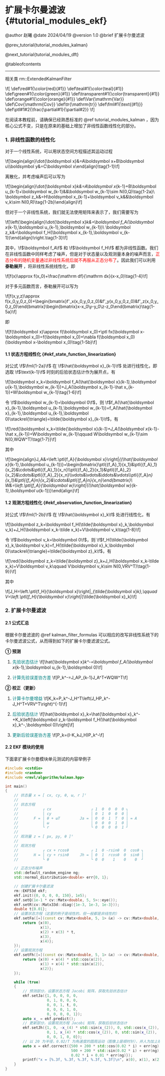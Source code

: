 扩展卡尔曼滤波 {#tutorial_modules_ekf}
============

@author 赵曦
@date 2024/04/19
@version 1.0
@brief 扩展卡尔曼滤波

@prev_tutorial{tutorial_modules_kalman}

@next_tutorial{tutorial_modules_dft}

@tableofcontents

------

相关类 rm::ExtendedKalmanFilter

\f[
\def\red#1{\color{red}{#1}}
\def\teal#1{\color{teal}{#1}}
\def\green#1{\color{green}{#1}}
\def\transparent#1{\color{transparent}{#1}}
\def\orange#1{\color{orange}{#1}}
\def\Var{\mathrm{Var}}
\def\Cov{\mathrm{Cov}}
\def\tr{\mathrm{tr}}
\def\fml#1{\text{(#1)}}
\def\ptl#1#2{\frac{\partial#1}{\partial#2}}
\f]

在阅读本教程前，请确保已经熟悉标准的 @ref tutorial_modules_kalman ，因为核心公式不变，只是在原来的基础上增加了非线性函数线性化的部分。

### 1. 非线性函数的线性化

对于一个线性系统，可以用状态空间方程描述其运动过程

\f[\begin{align}\dot{\boldsymbol x}&=A\boldsymbol x+B\boldsymbol u\\\boldsymbol y&=C\boldsymbol x\end{align}\tag{1-1}\f]

离散化，并考虑噪声后可以写为

\f[\begin{align}\dot{\boldsymbol x}_k&=A\boldsymbol x_{k-1}+B\boldsymbol u_{k-1}+\boldsymbol w_{k-1}&&\boldsymbol w_{k-1}\sim N(0,Q)\tag{1-2a}\\
\boldsymbol z_k&=H\boldsymbol x_{k-1}+\boldsymbol v_k&&\boldsymbol v_k\sim N(0,R)\tag{1-2b}\end{align}\f]

但对于一个非线性系统，我们就无法使用矩阵来表示了，我们需要写为

\f[\left\{\begin{align}\dot{\boldsymbol x}_k&=\boldsymbol f_A(\boldsymbol x_{k-1},\boldsymbol u_{k-1},\boldsymbol w_{k-1})\\
\boldsymbol z_k&=\boldsymbol f_H(\boldsymbol x_{k-1},\boldsymbol v_{k-1})\end{align}\right.\tag{1-3}\f]

其中，\f$\boldsymbol f_A\f$ 和 \f$\boldsymbol f_H\f$ 都为非线性函数。我们在非线性函数中同样考虑了噪声，但是对于状态量以及观测量本身的噪声而言，<span style="color: red">正态分布的随机变量通过非线性系统后就不再服从正态分布了</span>。因此我们可以利用 **泰勒展开** ，将非线性系统线性化，即

\f[f(x)\approx f(x_0)+\frac{\mathrm df}{\mathrm dx}(x-x_0)\tag{1-4}\f]

对于多元函数而言，泰勒展开可以写为

\f[f(x,y,z)\approx f(x_0,y_0,z_0)+\begin{bmatrix}f'_x(x_0,y_0,z_0)&f'_y(x_0,y_0,z_0)&f'_z(x_0,y_0,z_0)\end{bmatrix}\begin{bmatrix}x-x_0\\y-y_0\\z-z_0\end{bmatrix}\tag{1-5a}\f]

即

\f[f(\boldsymbol x)\approx f(\boldsymbol x_0)+\ptl fx(\boldsymbol x-\boldsymbol x_0)=f(\boldsymbol x_0)+\nabla f(\boldsymbol x_0)(\boldsymbol x-\boldsymbol x_0)\tag{1-5b}\f]

#### 1.1 状态方程线性化 {#ekf_state_function_linearization}

对公式 \f$\fml{1-2a}\f$ 在 \f$\hat{\boldsymbol x}_{k-1}\f$ 处进行线性化，即选取 \f$\text{k-1}\f$ 时刻的后验状态估计作为展开点，有

\f[\boldsymbol x_k=\boldsymbol f_A(\hat{\boldsymbol x}_{k-1},\boldsymbol u_{k-1},\boldsymbol w_{k-1})+J_A(\boldsymbol x_{k-1}-\hat x_{k-1})+W\boldsymbol w_{k-1}\tag{1-6}\f]

令 \f$\boldsymbol w_{k-1}=\boldsymbol 0\f$，则 \f$f_A(\hat{\boldsymbol x}_{k-1},\boldsymbol u_{k-1},\boldsymbol w_{k-1})=f_A(\hat{\boldsymbol x}_{k-1},\boldsymbol u_{k-1},\boldsymbol 0)\stackrel{\triangle}=\tilde{\boldsymbol x}_{k-1}\f$，有

\f[\red{\boldsymbol x_k=\tilde{\boldsymbol x}_{k-1}+J_A(\boldsymbol x_{k-1}-\hat x_{k-1})+W\boldsymbol w_{k-1}\qquad W\boldsymbol w_{k-1}\sim N(0,WQW^T)\tag{1-7}}\f]

其中

\f[\begin{align}J_A&=\left.\ptl{f_A}{\boldsymbol x}\right|_{(\hat{\boldsymbol x}_{k-1},\boldsymbol u_{k-1})}=\begin{bmatrix}\ptl{{f_A}_1}{x_1}&\ptl{{f_A}_1}{x_2}&\cdots&\ptl{{f_A}_1}{x_n}\\\ptl{{f_A}_2}{x_1}&\ptl{{f_A}_2}{x_2}&\cdots&\ptl{{f_A}_2}{x_n}\\\vdots&\vdots&\ddots&\vdots\\\ptl{{f_A}_n}{x_1}&\ptl{{f_A}_n}{x_2}&\cdots&\ptl{{f_A}_n}{x_n}\end{bmatrix}\\
W&=\left.\ptl{f_A}{\boldsymbol w}\right|_{(\hat{\boldsymbol w}_{k-1},\boldsymbol u_{k-1})}\end{align}\f]

#### 1.2 观测方程线性化 {#ekf_observation_function_linearization}

对公式 \f$\fml{1-2b}\f$ 在 \f$\hat{\boldsymbol x}_k\f$ 处进行线性化，有

\f[\boldsymbol z_k=\boldsymbol f_H(\tilde{\boldsymbol x}_k,\boldsymbol v_k)+J_H(\boldsymbol x_k-\tilde x_k)+V\boldsymbol v_k\tag{1-8}\f]

令 \f$\boldsymbol v_k=\boldsymbol 0\f$，则 \f$f_H(\tilde{\boldsymbol x}_k,\boldsymbol v_k)=f_H(\tilde{\boldsymbol x}_k,\boldsymbol 0)\stackrel{\triangle}=\tilde{\boldsymbol z}_k\f$，有

\f[\red{\boldsymbol z_k=\tilde{\boldsymbol z}_k+J_H(\boldsymbol x_k-\tilde x_k)+V\boldsymbol v_k\qquad V\boldsymbol v_k\sim N(0,VRV^T)\tag{1-9}}\f]

其中

\f[J_H=\left.\ptl{f_H}{\boldsymbol x}\right|_{\tilde{\boldsymbol x}_k},\qquad V=\left.\ptl{f_H}{\boldsymbol v}\right|_{\tilde{\boldsymbol x}_k}\f]

### 2. 扩展卡尔曼滤波

#### 2.1 公式汇总

根据卡尔曼滤波的 @ref kalman_filter_formulas 可以相应的改写非线性系统下的卡尔曼滤波公式，从而得到如下的扩展卡尔曼滤波公式。

**① 预测**

1. <span style="color: teal">先验状态估计</span>
   \f[\hat{\boldsymbol x}_k^-=\boldsymbol f_A(\boldsymbol x_{k-1},\boldsymbol u_{k-1},\boldsymbol 0)\f]

2. <span style="color: teal">计算先验误差协方差</span>
   \f[P_k^-=J_AP_{k-1}J_A^T+WQW^T\f]

**② 校正（更新）**

1. <span style="color: teal">计算卡尔曼增益</span>
   \f[K_k=P_k^-J_H^T\left(J_HP_k^-J_H^T+VRV^T\right)^{-1}\f]

2. <span style="color: teal">后验状态估计</span>
   \f[\hat{\boldsymbol x}_k=\hat{\boldsymbol x}_k^-+K_k\left[\boldsymbol z_k-\boldsymbol f_H(\hat{\boldsymbol x}_k^-,\boldsymbol 0)\right]\f]

3. <span style="color: teal">更新后验误差协方差</span>
   \f[P_k=(I-K_kJ_H)P_k^-\f]

#### 2.2 EKF 模块的使用

下面拿扩展卡尔曼模块单元测试的内容举例子

```cpp
#include <cstdio>
#include <random>
#include <rmvl/algorithm/kalman.hpp>

int main()
{
    // 状态量 x = [ cx, cy, θ, ω, r ]ᵀ
    //
    // 状态方程
    //           ┌ cx                  ┌ 1  0  0  0  0 ┐
    //           │ cy                  │ 0  1  0  0  0 │
    //       F = │ θ + ωT         Ja = │ 0  0  1  T  0 │ = A
    //           │ ω                   │ 0  0  0  1  0 │
    //           └ r                   └ 0  0  0  0  1 ┘
    //
    // 观测量 z = [ px, py, θ ]ᵀ
    //
    // 观测方程
    //           ┌ cx + rcosθ          ┌ 1  0 -rsinθ  0  cosθ ┐
    //       H = │ cy + rsinθ     Jh = │ 0  1  rcosθ  0  sinθ │
    //           └ θ                   └ 0  0    1    0    0  ┘

    // 正态分布噪声
    std::default_random_engine ng;
    std::normal_distribution<double> err{0, 1};

    // 创建扩展卡尔曼滤波
    rm::EKF53d ekf;
    ekf.init({0, 0, 0, 0, 150}, 1e5);
    ekf.setQ(1e-1 * cv::Matx<double, 5, 5>::eye());
    ekf.setR(cv::Matx33d::diag({1e-3, 1e-3, 1e-3}));
    double t{0.01};
    // 设置状态方程（这里的例子是线性的，但一般都是非线性的）
    ekf.setFa([=](const cv::Matx<double, 5, 1> &x) -> cv::Matx<double, 5, 1> {
        return {x(0),
                x(1),
                x(2) + x(3) * t,
                x(3),
                x(4)};
    });
    // 设置观测方程
    ekf.setFh([=](const cv::Matx<double, 5, 1> &x) -> cv::Matx<double, 3, 1> {
        return {x(0) + x(4) * std::cos(x(2)),
                x(1) + x(4) * std::sin(x(2)),
                x(2)};
    });

    while (true)
    {
        // 预测部分，设置状态方程 Jacobi 矩阵，获取先验状态估计
        ekf.setJa({1, 0, 0, 0, 0,
                   0, 1, 0, 0, 0,
                   0, 0, 1, t, 0,
                   0, 0, 0, 1, 0,
                   0, 0, 0, 0, 1});
        auto x_ = ekf.predict();
        // 更新部分，设置观测方程 Jacobi 矩阵，获取后验状态估计
        ekf.setJh({1, 0, -x_(4) * std::sin(x_(2)), 0, std::cos(x_(2)),
                   0, 1, x_(4) * std::cos(x_(2)), 0, std::sin(x_(2)),
                   0, 0, 1, 0, 0});
        // 以 20 为半径，0.02/T 为角速度的圆周运动（图像上是顺时针），并人为加上观测噪声
        auto x = ekf.correct({500 + 200 * std::cos(0.02 * i) + err(ng),
                              500 + 200 * std::sin(0.02 * i) + err(ng),
                              0.02 * i + 0.01 * err(ng)});
        printf("x = [%.3f, %.3f, %.3f, %.3f, %.3f]\n", x(0), x(1), x(2), x(3), x(4));
    }
}
```

